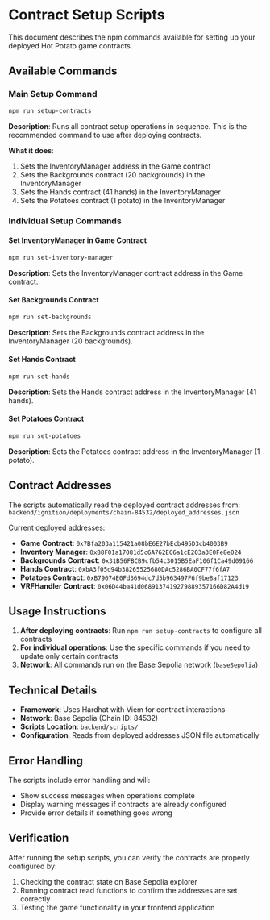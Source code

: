 # Contract Setup Scripts

This document describes the npm commands available for setting up your deployed Hot Potato game contracts.

## Available Commands

### Main Setup Command
```bash
npm run setup-contracts
```
**Description**: Runs all contract setup operations in sequence. This is the recommended command to use after deploying contracts.

**What it does**:
1. Sets the InventoryManager address in the Game contract
2. Sets the Backgrounds contract (20 backgrounds) in the InventoryManager
3. Sets the Hands contract (41 hands) in the InventoryManager  
4. Sets the Potatoes contract (1 potato) in the InventoryManager

### Individual Setup Commands

#### Set InventoryManager in Game Contract
```bash
npm run set-inventory-manager
```
**Description**: Sets the InventoryManager contract address in the Game contract.

#### Set Backgrounds Contract
```bash
npm run set-backgrounds
```
**Description**: Sets the Backgrounds contract address in the InventoryManager (20 backgrounds).

#### Set Hands Contract
```bash
npm run set-hands
```
**Description**: Sets the Hands contract address in the InventoryManager (41 hands).

#### Set Potatoes Contract
```bash
npm run set-potatoes
```
**Description**: Sets the Potatoes contract address in the InventoryManager (1 potato).

## Contract Addresses

The scripts automatically read the deployed contract addresses from:
`backend/ignition/deployments/chain-84532/deployed_addresses.json`

Current deployed addresses:
- **Game Contract**: `0x7Bfa203a115421a08bE6E27bEcb495D3cb4003B9`
- **Inventory Manager**: `0xB8F01a17081d5c6A762EC6a1cE203a3E0Fe8e024`
- **Backgrounds Contract**: `0x31B56FBCB9cfb54c3015B5EaF106f1Ca49d09166`
- **Hands Contract**: `0xbA3f05d94b38265525680DAc5286BA0CF77f6fA7`
- **Potatoes Contract**: `0xB79074E0Fd3694dc7d5b963497F6f9be8af17123`
- **VRFHandler Contract**: `0x06D44ba41d0689137419279889357166D82A4d19`

## Usage Instructions

1. **After deploying contracts**: Run `npm run setup-contracts` to configure all contracts
2. **For individual operations**: Use the specific commands if you need to update only certain contracts
3. **Network**: All commands run on the Base Sepolia network (`baseSepolia`)

## Technical Details

- **Framework**: Uses Hardhat with Viem for contract interactions
- **Network**: Base Sepolia (Chain ID: 84532)
- **Scripts Location**: `backend/scripts/`
- **Configuration**: Reads from deployed addresses JSON file automatically

## Error Handling

The scripts include error handling and will:
- Show success messages when operations complete
- Display warning messages if contracts are already configured
- Provide error details if something goes wrong

## Verification

After running the setup scripts, you can verify the contracts are properly configured by:
1. Checking the contract state on Base Sepolia explorer
2. Running contract read functions to confirm the addresses are set correctly
3. Testing the game functionality in your frontend application
